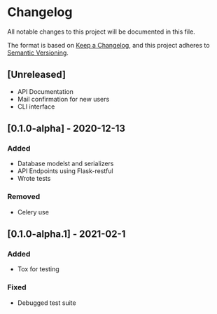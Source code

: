 # Changelog

All notable changes to this project will be documented in this file.

The format is based on [Keep a Changelog](https://keepachangelog.com/en/1.0.0/),
and this project adheres to [Semantic Versioning](https://semver.org/spec/v2.0.0.html).

## [Unreleased]

- API Documentation
- Mail confirmation for new users
- CLI interface

## [0.1.0-alpha] - 2020-12-13

### Added

- Database modelst and serializers
- API Endpoints using Flask-restful
- Wrote tests

### Removed

- Celery use

## [0.1.0-alpha.1] - 2021-02-1

### Added

- Tox for testing

### Fixed

- Debugged test suite
